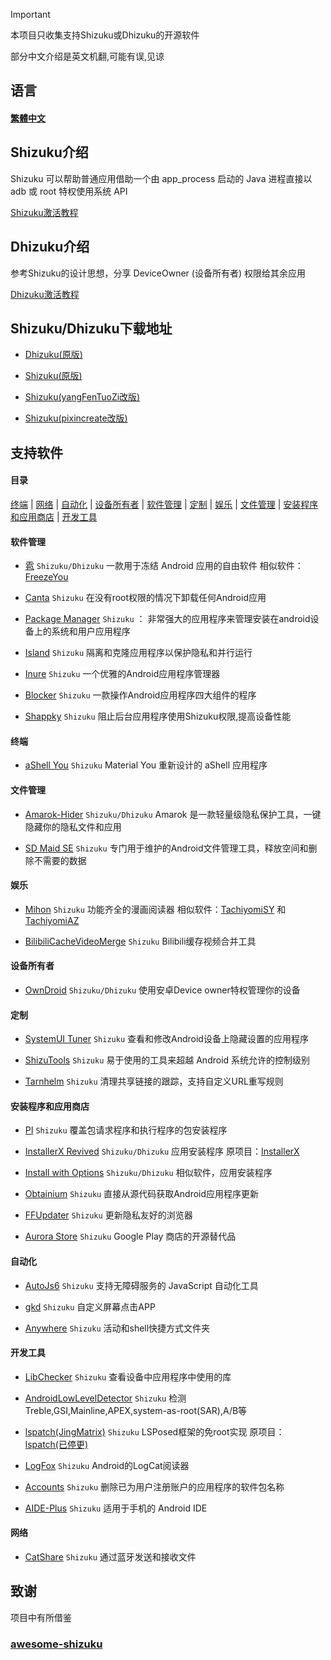 > [!IMPORTANT]
> 本项目只收集支持Shizuku或Dhizuku的开源软件
> 
> 部分中文介绍是英文机翻,可能有误,见谅


## 语言
#### [繁體中文](https://github.com/lovestoryhhh/ShizukuDhizuku-list/blob/main/README-tw.md)

## Shizuku介绍
Shizuku 可以帮助普通应用借助一个由 app_process 启动的 Java 进程直接以 adb 或 root 特权使用系统 API

[Shizuku激活教程](https://shizuku.rikka.app/zh-hans/guide/setup/)

## Dhizuku介绍
参考Shizuku的设计思想，分享 DeviceOwner (设备所有者) 权限给其余应用

[Dhizuku激活教程](https://github.com/iamr0s/Dhizuku/discussions/16)

## Shizuku/Dhizuku下载地址
- [Dhizuku(原版)](https://github.com/iamr0s/Dhizuku)

- [Shizuku(原版)](https://github.com/RikkaApps/Shizuku)

- [Shizuku(yangFenTuoZi改版)](https://github.com/yangFenTuoZi/Shizuku)

- [Shizuku(pixincreate改版)](https://github.com/pixincreate/Shizuku)

## 支持软件
#### 目录
[终端](#终端) | [网络](#网络) | [自动化](#自动化) | [设备所有者](#设备所有者) | [软件管理](#软件管理) | [定制](#定制) | [娱乐](#娱乐) | [文件管理](#文件管理) | [安装程序和应用商店](#安装程序和应用商店) | [开发工具](#开发工具)


#### 软件管理
- [雹](https://github.com/aistra0528/Hail) `Shizuku/Dhizuku` 一款用于冻结 Android 应用的自由软件
    相似软件：[FreezeYou](https://github.com/FreezeYou/FreezeYou)

- [Canta](https://github.com/samolego/Canta) `Shizuku` 在没有root权限的情况下卸载任何Android应用

- [Package Manager](https://github.com/SmartPack/PackageManager) `Shizuku` ： 非常强大的应用程序来管理安装在android设备上的系统和用户应用程序

- [Island](https://github.com/oasisfeng/island) `Shizuku` 隔离和克隆应用程序以保护隐私和并行运行

- [Inure](https://github.com/Hamza417/Inure) `Shizuku` 一个优雅的Android应用程序管理器

- [Blocker](https://github.com/lihenggui/blocker) `Shizuku` 一款操作Android应用程序四大组件的程序

- [Shappky](https://github.com/YasserNull/shappky) `Shizuku` 阻止后台应用程序使用Shizuku权限,提高设备性能

#### 终端
- [aShell You](https://github.com/DP-Hridayan/aShellYou) `Shizuku` Material You 重新设计的 aShell 应用程序

#### 文件管理
- [Amarok-Hider](https://github.com/deltazefiro/Amarok-Hider) `Shizuku/Dhizuku` Amarok 是一款轻量级隐私保护工具，一键隐藏你的隐私文件和应用

- [SD Maid SE](https://github.com/d4rken-org/sdmaid-se) `Shizuku` 专门用于维护的Android文件管理工具，释放空间和删除不需要的数据

#### 娱乐
- [Mihon](https://github.com/mihonapp/mihon) `Shizuku` 功能齐全的漫画阅读器 
    相似软件：[TachiyomiSY](https://github.com/jobobby04/TachiyomiSY) 和      [TachiyomiAZ](https://github.com/az4521/TachiyomiAZ)

- [BilibiliCacheVideoMerge](https://github.com/molihuan/BilibiliCacheVideoMerge) `Shizuku` Bilibili缓存视频合并工具

#### 设备所有者
- [OwnDroid](https://github.com/BinTianqi/OwnDroid) `Shizuku/Dhizuku` 使用安卓Device owner特权管理你的设备

#### 定制
- [SystemUI Tuner](https://github.com/zacharee/Tweaker) `Shizuku` 查看和修改Android设备上隐藏设置的应用程序

- [ShizuTools](https://github.com/legendsayantan/ShizuTools) `Shizuku` 易于使用的工具来超越 Android 系统允许的控制级别

- [Tarnhelm](https://github.com/lz233/Tarnhelm) `Shizuku` 清理共享链接的跟踪，支持自定义URL重写规则

#### 安装程序和应用商店
- [PI](https://github.com/SanmerApps/PI) `Shizuku` 覆盖包请求程序和执行程序的包安装程序

- [InstallerX Revived](https://github.com/wxxsfxyzm/InstallerX-Revived) `Shizuku/Dhizuku` 应用安装程序
    原项目：[InstallerX](https://github.com/iamr0s/InstallerX)

- [Install with Options](https://github.com/zacharee/InstallWithOptions) `Shizuku/Dhizuku` 相似软件，应用安装程序

- [Obtainium](https://github.com/ImranR98/Obtainium) `Shizuku` 直接从源代码获取Android应用程序更新

- [FFUpdater](https://github.com/Tobi823/ffupdater) `Shizuku` 更新隐私友好的浏览器

- [Aurora Store](https://gitlab.com/AuroraOSS/AuroraStore) `Shizuku` Google Play 商店的开源替代品

#### 自动化
- [AutoJs6](https://github.com/SuperMonster003/AutoJs6) `Shizuku` 支持无障碍服务的 JavaScript 自动化工具

- [gkd](https://github.com/gkd-kit/gkd) `Shizuku` 自定义屏幕点击APP

- [Anywhere](https://github.com/zhaobozhen/Anywhere-) `Shizuku` 活动和shell快捷方式文件夹

#### 开发工具
- [LibChecker](https://github.com/LibChecker/LibChecker) `Shizuku` 查看设备中应用程序中使用的库

- [AndroidLowLevelDetector](https://github.com/imknown/AndroidLowLevelDetector) `Shizuku` 检测Treble,GSI,Mainline,APEX,system-as-root(SAR),A/B等

- [lspatch(JingMatrix)](https://github.com/JingMatrix/LSPatch) `Shizuku` LSPosed框架的免root实现 
    原项目：[lspatch(已停更)](https://github.com/LSPosed/LSPatch)

- [LogFox](https://github.com/F0x1d/LogFox) `Shizuku` Android的LogCat阅读器

- [Accounts](https://github.com/iamr0s/AndroidAccounts) `Shizuku` 删除已为用户注册账户的应用程序的软件包名称

- [AIDE-Plus](https://github.com/AndroidIDE-CN/AIDE-Plus) `Shizuku` 适用于手机的 Android IDE

#### 网络
- [CatShare](https://github.com/kmod-midori/CatShare) `Shizuku` 通过蓝牙发送和接收文件

## 致谢
项目中有所借鉴
### [awesome-shizuku](https://github.com/timschneeb/awesome-shizuku)

